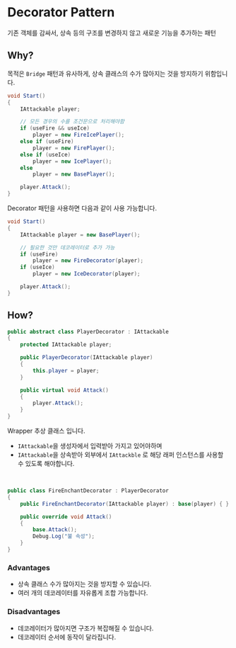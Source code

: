 # Decorator Pattern

기존 객체를 감싸서, 상속 등의 구조를 변경하지 않고 새로운 기능을 추가하는 패턴

## Why?

목적은 `Bridge` 패턴과 유사하게, 상속 클래스의 수가 많아지는 것을 방지하기 위함입니다.

```cs
void Start()
{
    IAttackable player;

    // 모든 경우의 수를 조건문으로 처리해야함
    if (useFire && useIce)
        player = new FireIcePlayer();
    else if (useFire)
        player = new FirePlayer();
    else if (useIce)
        player = new IcePlayer();
    else
        player = new BasePlayer();

    player.Attack();
}
```

Decorator 패턴을 사용하면 다음과 같이 사용 가능합니다.

```cs
void Start()
{
    IAttackable player = new BasePlayer();

    // 필요한 것만 데코레이터로 추가 가능
    if (useFire)
        player = new FireDecorator(player);
    if (useIce)
        player = new IceDecorator(player);

    player.Attack();
}
```

## How?

```cs
public abstract class PlayerDecorator : IAttackable
{
	protected IAttackable player;

	public PlayerDecorator(IAttackable player)
	{
		this.player = player;
	}

	public virtual void Attack()
	{
		player.Attack();
	}
}
```

Wrapper 추상 클래스 입니다.
- `IAttackable`을 생성자에서 입력받아 가지고 있어야하며
- `IAttackable`을 상속받아 외부에서 `IAttackble` 로 해당 래퍼 인스턴스를 사용할 수 있도록 해야합니다.

<br>

```cs
public class FireEnchantDecorator : PlayerDecorator
{
    public FireEnchantDecorator(IAttackable player) : base(player) { }

    public override void Attack()
    {
        base.Attack();
        Debug.Log("불 속성");
    }
}
```

### Advantages
- 상속 클래스 수가 많아지는 것을 방지할 수 있습니다.
- 여러 개의 데코레이터를 자유롭게 조합 가능합니다.

### Disadvantages
- 데코레이터가 많아지면 구조가 복잡해질 수 있습니다.
- 데코레이터 순서에 동작이 달라집니다.